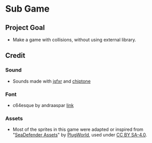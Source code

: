 # Sub Game

## Project Goal
- Make a game with collisions, without using external library.

## Credit

### Sound
- Sounds made with [jsfxr](https://sfxr.me/) and [chiptone](https://sfbgames.itch.io/chiptone)

### Font
- c64esque by andraaspar [link](https://nimblebeastscollective.itch.io/nb-pixel-font-bundle-2)

### Assets 
- Most of the sprites in this game were adapted or inspired from "[SeaDefender Assets](https://opengameart.org/content/seadefender-assets)" by [PlugWorld](https://plug-world.com/), used under [CC BY SA-4.0](https://creativecommons.org/licenses/by-sa/4.0/).